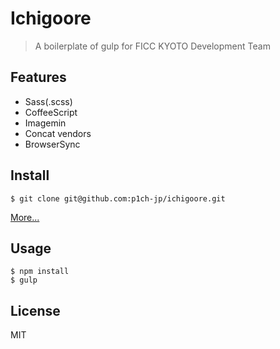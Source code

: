 # Ichigoore
> A boilerplate of gulp for FICC KYOTO Development Team

## Features
- Sass(.scss)
- CoffeeScript
- Imagemin
- Concat vendors
- BrowserSync

## Install
```
$ git clone git@github.com:p1ch-jp/ichigoore.git
```

[More...](https://www.gitbook.com/book/d-kusk/gulp-setting/details)

## Usage
```
$ npm install
$ gulp
```

## License
MIT
